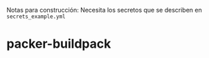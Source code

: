 Notas para construcción: Necesita los secretos que se describen en `secrets_example.yml`

packer-buildpack
================
